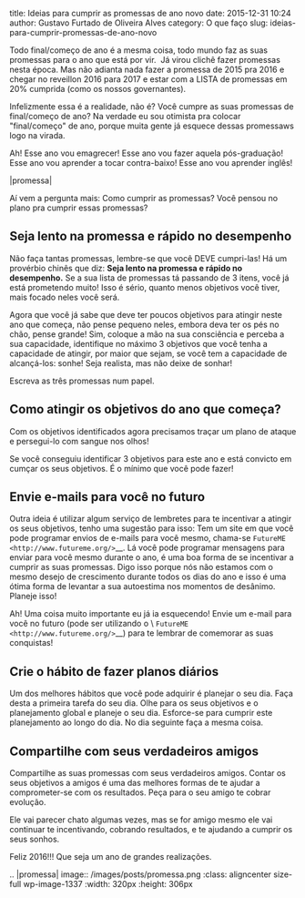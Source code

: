 title: Ideias para cumprir as promessas de ano novo
date: 2015-12-31 10:24
author: Gustavo Furtado de Oliveira Alves
category: O que faço
slug: ideias-para-cumprir-promessas-de-ano-novo

Todo final/começo de ano é a mesma coisa, todo mundo faz as suas
promessas para o ano que está por vir.  Já virou clichê fazer promessas
nesta época. Mas não adianta nada fazer a promessa de 2015 pra 2016 e
chegar no reveillon 2016 para 2017 e estar com a LISTA de promessas em
20% cumprida (como os nossos governantes).

Infelizmente essa é a realidade, não é? Você cumpre as suas promessas de
final/começo de ano? Na verdade eu sou otimista pra colocar
"final/começo" de ano, porque muita gente já esquece dessas promessaws
logo na virada.

Ah! Esse ano vou emagrecer! Esse ano vou fazer aquela pós-graduação!
Esse ano vou aprender a tocar contra-baixo! Esse ano vou aprender
inglês!

|promessa|

Aí vem a pergunta mais: Como cumprir as promessas? Você pensou no plano
pra cumprir essas promessas?

**Seja lento na promessa e rápido no desempenho**
-------------------------------------------------

Não faça tantas promessas, lembre-se que você DEVE cumpri-las! Há um
provérbio chinês que diz: **Seja lento na promessa e rápido no
desempenho.** Se a sua lista de promessas tá passando de 3 itens, você
já está prometendo muito! Isso é sério, quanto menos objetivos você
tiver, mais focado neles você será.

Agora que você já sabe que deve ter poucos objetivos para atingir neste
ano que começa, não pense pequeno neles, embora deva ter os pés no chão,
pense grande! Sim, coloque a mão na sua consciência e perceba a sua
capacidade, identifique no máximo 3 objetivos que você tenha a
capacidade de atingir, por maior que sejam, se você tem a capacidade de
alcançá-los: sonhe! Seja realista, mas não deixe de sonhar!

Escreva as três promessas num papel.

Como atingir os objetivos do ano que começa?
--------------------------------------------

Com os objetivos identificados agora precisamos traçar um plano de
ataque e persegui-lo com sangue nos olhos!

Se você conseguiu identificar 3 objetivos para este ano e está convicto
em cumçar os seus objetivos. É o mínimo que você pode fazer!

Envie e-mails para você no futuro
---------------------------------

Outra ideia é utilizar algum serviço de lembretes para te incentivar a
atingir os seus objetivos, tenho uma sugestão para isso: Tem um site em
que você pode programar envios de e-mails para você mesmo, chama-se
`FutureME <http://www.futureme.org/>`__. Lá você pode programar
mensagens para enviar para você mesmo durante o ano, é uma boa forma de
se incentivar a cumprir as suas promessas. Digo isso porque nós não
estamos com o mesmo desejo de crescimento durante todos os dias do ano e
isso é uma ótima forma de levantar a sua autoestima nos momentos de
desânimo. Planeje isso!

Ah! Uma coisa muito importante eu já ia esquecendo! Envie um e-mail para
você no futuro (pode ser utilizando
o \ `FutureME <http://www.futureme.org/>`__) para te lembrar de
comemorar as suas conquistas!

Crie o hábito de fazer planos diários
-------------------------------------

Um dos melhores hábitos que você pode adquirir é planejar o seu dia.
Faça desta a primeira tarefa do seu dia. Olhe para os seus objetivos e o
planejamento global e planeje o seu dia. Esforce-se para cumprir este
planejamento ao longo do dia. No dia seguinte faça a mesma coisa.

Compartilhe com seus verdadeiros amigos
---------------------------------------

Compartilhe as suas promessas com seus verdadeiros amigos. Contar os
seus objetivos a amigos é uma das melhores formas de te ajudar a
comprometer-se com os resultados. Peça para o seu amigo te cobrar
evolução.

Ele vai parecer chato algumas vezes, mas se for amigo mesmo ele vai
continuar te incentivando, cobrando resultados, e te ajudando a cumprir
os seus sonhos.

Feliz 2016!!! Que seja um ano de grandes realizações.

.. |promessa| image:: /images/posts/promessa.png
   :class: aligncenter size-full wp-image-1337
   :width: 320px
   :height: 306px
